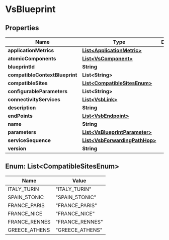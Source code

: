 
# VsBlueprint

## Properties
Name | Type | Description | Notes
------------ | ------------- | ------------- | -------------
**applicationMetrics** | [**List&lt;ApplicationMetric&gt;**](ApplicationMetric.md) |  |  [optional]
**atomicComponents** | [**List&lt;VsComponent&gt;**](VsComponent.md) |  |  [optional]
**blueprintId** | **String** |  |  [optional]
**compatibleContextBlueprint** | **List&lt;String&gt;** |  |  [optional]
**compatibleSites** | [**List&lt;CompatibleSitesEnum&gt;**](#List&lt;CompatibleSitesEnum&gt;) |  |  [optional]
**configurableParameters** | **List&lt;String&gt;** |  |  [optional]
**connectivityServices** | [**List&lt;VsbLink&gt;**](VsbLink.md) |  |  [optional]
**description** | **String** |  |  [optional]
**endPoints** | [**List&lt;VsbEndpoint&gt;**](VsbEndpoint.md) |  |  [optional]
**name** | **String** |  |  [optional]
**parameters** | [**List&lt;VsBlueprintParameter&gt;**](VsBlueprintParameter.md) |  |  [optional]
**serviceSequence** | [**List&lt;VsbForwardingPathHop&gt;**](VsbForwardingPathHop.md) |  |  [optional]
**version** | **String** |  |  [optional]


<a name="List<CompatibleSitesEnum>"></a>
## Enum: List&lt;CompatibleSitesEnum&gt;
Name | Value
---- | -----
ITALY_TURIN | &quot;ITALY_TURIN&quot;
SPAIN_5TONIC | &quot;SPAIN_5TONIC&quot;
FRANCE_PARIS | &quot;FRANCE_PARIS&quot;
FRANCE_NICE | &quot;FRANCE_NICE&quot;
FRANCE_RENNES | &quot;FRANCE_RENNES&quot;
GREECE_ATHENS | &quot;GREECE_ATHENS&quot;



